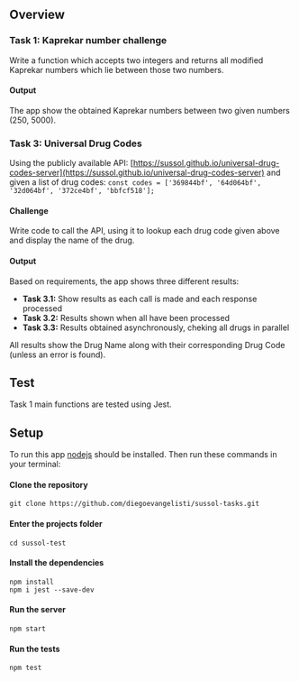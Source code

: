 
## Overview

### Task 1: Kaprekar number challenge
Write a function which accepts two integers and returns all modified Kaprekar numbers which lie between those two numbers. 

#### Output
The app show the obtained Kaprekar numbers between two given numbers (250, 5000).

### Task 3: Universal Drug Codes
Using the publicly available API: [https://sussol.github.io/universal-drug-codes-server](https://sussol.github.io/universal-drug-codes-server) and  given a list of drug codes: 
`const codes = ['369844bf', '64d064bf', '32d064bf', '372ce4bf', 'bbfcf518'];`

#### Challenge
Write code to call the API, using it to lookup each drug code given above and display the name of the drug.

#### Output
Based on requirements, the app shows three different results:

- **Task 3.1:** Show results as each call is made and each response processed 
- **Task 3.2:** Results shown when all have been processed 
- **Task 3.3:** Results obtained asynchronously, cheking all drugs in parallel

All results show the Drug Name along with their corresponding Drug Code (unless an error is found).

## Test
Task 1 main functions are tested using Jest.

## Setup
To run this app [nodejs](https://nodejs.org/en/download/) should be installed. Then run these commands in your terminal:

#### Clone the repository

    git clone https://github.com/diegoevangelisti/sussol-tasks.git

#### Enter the projects folder

    cd sussol-test

#### Install the dependencies

    npm install
    npm i jest --save-dev

#### Run the server

    npm start

#### Run the tests 

    npm test
